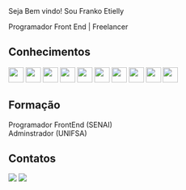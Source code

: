 <div style="display: block">
  Seja Bem vindo! Sou Franko Etielly
  
  Programador Front End | Freelancer 
  </div>

## Conhecimentos

<div style="display: inline_block">
  <img height="30" windth="30" src="https://img.shields.io/badge/JavaScript-323330?style=for-the-badge&logo=javascript&logoColor=F7DF1E" />
  <img height="30" windth="30" src="https://img.shields.io/badge/TypeScript-007ACC?style=for-the-badge&logo=typescript&logoColor=white">
  <img  height="30" windth="30" src="https://img.shields.io/badge/HTML5-E34F26?style=for-the-badge&logo=html5&logoColor=white" />
  <img  height="30" windth="30" src="https://img.shields.io/badge/CSS3-1572B6?style=for-the-badge&logo=css3&logoColor=white" />
  <img  height="30" windth="30" src="https://img.shields.io/badge/Python-FFD43B?style=for-the-badge&logo=python&logoColor=blue" />
  <img  height="30" windth="30" src="https://img.shields.io/badge/TypeScript-007ACC?style=for-the-badge&logo=typescript&logoColor=white" />
  <img  height="30" windth="30" src="https://img.shields.io/badge/Bootstrap-563D7C?style=for-the-badge&logo=bootstrap&logoColor=white" />
  <img  height="30" windth="30" src="https://img.shields.io/badge/Jasmine-8A4182?style=for-the-badge&logo=Jasmine&logoColor=white" />
  <img  height="30" windth="30" src="https://img.shields.io/badge/Selenium-43B02A?style=for-the-badge&logo=Selenium&logoColor=white" />
  <img  height="30" windth="30" src="https://img.shields.io/badge/Postman-FF6C37?style=for-the-badge&logo=Postman&logoColor=white" />
</div>
 
## Formação

<div style="display: block">
   Programador FrontEnd (SENAI)<br>
   Adminstrador (UNIFSA)
  </div>

## Contatos

[<img src="https://img.shields.io/badge/linkedin-%230077B5.svg?&style=for-the-badge&logo=linkedin&logoColor=white" />](https://www.linkedin.com/in/FrankoEtielly/)
<a href = "mailto:frankoetielly12@gmail.com"><img src="https://img.shields.io/badge/Gmail-D14836?style=for-the-badge&logo=gmail&logoColor=white" target="_blank">
